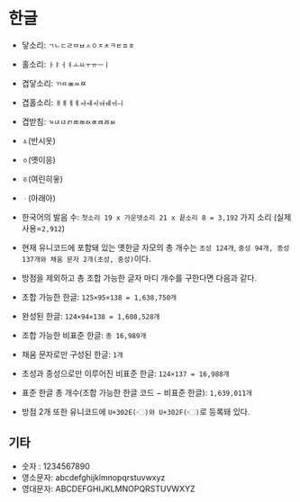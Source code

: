 # 한글

* 닿소리: `ㄱㄴㄷㄹㅁㅂㅅㅇㅈㅊㅋㅌㅍㅎ`
* 홀소리: `ㅏㅑㅓㅕㅗㅛㅜㅠㅡㅣ`
* 겹닿소리: `ㄲㄸㅃㅆㅉ`
* 겹홀소리: `ㅐㅒㅔㅖㅘㅙㅚㅝㅞㅟㅢ`
* 겹받침: `ㄳㄵㄶㄺㄻㄼㄽㄾㄿㅀㅄ`
* `ㅿ`(반시옷)
* `ㆁ`(옛이응)
* `ㆆ`(여린히읗)
* `ㆍ`(아래아)

* 한국어의 발음 수: `첫소리 19 x 가운뎃소리 21 x 끝소리 8 = 3,192` 가지 소리 (실제사용=`2,912`)

* 현재 유니코드에 포함돼 있는 옛한글 자모의 총 개수는 `초성 124개`, `중성 94개, 종성 137개와 채움 문자 2개(초성, 중성)`이다. 
* 방점을 제외하고 총 조합 가능한 글자 마디 개수를 구한다면 다음과 같다.
* 조합 가능한 한글: `125×95×138 = 1,638,750개`
* 완성된 한글: `124×94×138 = 1,608,528개`
* 조합 가능한 비표준 한글: `총 16,989개`
* 채움 문자로만 구성된 한글: `1개`
* 초성과 종성으로만 이루어진 비표준 한글: `124×137 = 16,988개`
* 표준 한글 총 개수(조합 가능한 한글 코드 − 비표준 한글): `1,639,011개`
* 방점 2개 또한 유니코드에 `U+302E(〮)와 U+302F(〯)`로 등록돼 있다.

## 기타

* 숫자 : 1234567890
* 영소문자: abcdefghijklmnopqrstuvwxyz
* 영대문자: ABCDEFGHIJKLMNOPQRSTUVWXYZ

